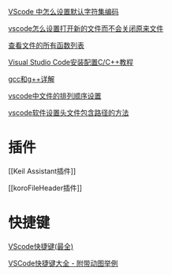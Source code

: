 
[VScode 中怎么设置默认字符集编码](https://blog.csdn.net/PlutoZuo/article/details/133141518)

[vscode怎么设置打开新的文件而不会关闭原来文件](https://blog.csdn.net/m0_38010595/article/details/112371137)

[查看文件的所有函数列表](https://blog.csdn.net/I_feige/article/details/120310635)

[Visual Studio Code安装配置C/C++教程](https://www.bilibili.com/video/BV19c411G7ey?t=2.8)
> 

[gcc和g++详解](https://blog.csdn.net/qq_29239993/article/details/104674772)

[vscode中文件的排列顺序设置](https://blog.csdn.net/jinxianwei1999/article/details/123262099)

[vscode软件设置头文件包含路径的方法](https://blog.csdn.net/wojiaxiaohuang2014/article/details/129905478)

# 插件

[[Keil Assistant插件]]

[[koroFileHeader插件]]

# 快捷键

[VScode快捷键(最全)](https://blog.csdn.net/jiahao1186/article/details/121996966?ops_request_misc=%257B%2522request%255Fid%2522%253A%2522170634257616800182739449%2522%252C%2522scm%2522%253A%252220140713.130102334.pc%255Fall.%2522%257D&request_id=170634257616800182739449&biz_id=0&utm_medium=distribute.pc_search_result.none-task-blog-2~all~first_rank_ecpm_v1~hot_rank-1-121996966-null-null.142^v99^pc_search_result_base9&utm_term=vscode%E5%BF%AB%E6%8D%B7%E9%94%AE&spm=1018.2226.3001.4187)

[VSCode快捷键大全 - 附带动图举例 ](https://blog.csdn.net/sunyctf/article/details/130432727)